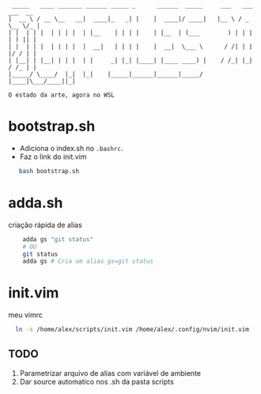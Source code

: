  ```
  _____   ____ _______ ______ _____ _      ______  _____     ___   ___ ___  __ 
 |  __ \ / __ \__   __|  ____|_   _| |    |  ____|/ ____|   |__ \ / _ \__ \/_ |
 | |  | | |  | | | |  | |__    | | | |    | |__  | (___        ) | | | | ) || |
 | |  | | |  | | | |  |  __|   | | | |    |  __|  \___ \      / /| | | |/ / | |
 | |__| | |__| | | |  | |     _| |_| |____| |____ ____) |    / /_| |_| / /_ | |
 |_____/ \____/  |_|  |_|    |_____|______|______|_____/    |____|\___/____||_|
 
 O estado da arte, agora no WSL
 ```
                                                                               
                                                                               

# bootstrap.sh
- Adiciona o index.sh no `.bashrc`.
- Faz o link do init.vim
```bash
   bash bootstrap.sh
```
# adda.sh
criação rápida de alias
```bash
    adda gs "git status"
    # OU
    git status
    adda gs # Cria um alias gs=git status
```

# init.vim
meu vimrc
```bash
  ln -s /home/alex/scripts/init.vim /home/alex/.config/nvim/init.vim
```

## TODO

1. Parametrizar arquivo de alias com variável de ambiente
2. Dar source automatico nos .sh da pasta scripts
